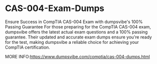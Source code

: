 # CAS-004-Exam-Dumps
Ensure Success in CompTIA CAS-004 Exam with dumpsvibe's 100% Passing Guarantee For those preparing for the CompTIA CAS-004 exam, dumpsvibe offers the latest actual exam questions and a 100% passing guarantee. Their updated and accurate exam dumps ensure you're ready for the test, making dumpsvibe a reliable choice for achieving your CompTIA certification.

MORE INFO:https://www.dumpsvibe.com/comptia/cas-004-dumps.html
